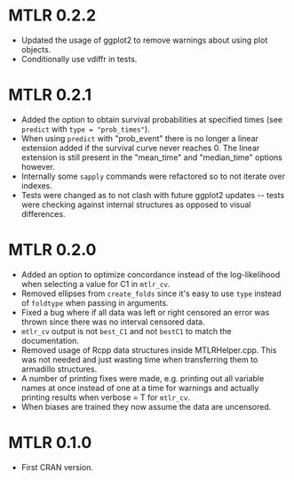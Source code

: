 # MTLR 0.2.2
* Updated the usage of ggplot2 to remove warnings about using plot objects.
* Conditionally use vdiffr in tests.

# MTLR 0.2.1
* Added the option to obtain survival probabilities at specified times (see `predict` with `type = "prob_times"`).
* When using `predict` with  "prob_event" there is no longer a linear extension added if the survival curve never reaches 0. The linear extension is still present in the "mean_time" and "median_time" options however.
* Internally some `sapply` commands were refactored so to not iterate over indexes.
* Tests were changed as to not clash with future ggplot2 updates -- tests were checking against internal structures as opposed to visual differences.

# MTLR 0.2.0
* Added an option to optimize concordance instead of the log-likelihood when selecting a value for C1 in `mtlr_cv`.
* Removed ellipses from `create_folds` since it's easy to use `type` instead of `foldtype` when passing in arguments.
* Fixed a bug where if all data was left or right censored an error was thrown since there was no interval censored data.
* `mtlr_cv` output is not `best_C1` and not `bestC1` to match the documentation.
* Removed usage of Rcpp data structures inside MTLRHelper.cpp. This was not needed and just wasting time when transferring them to armadillo structures.
* A number of printing fixes were made, e.g. printing out all variable names at once instead of one at a 
time for warnings and actually printing results when verbose = T for `mtlr_cv`.
* When biases are trained they now assume the data are uncensored. 

# MTLR 0.1.0
* First CRAN version.
